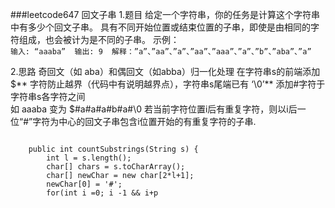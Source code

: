 ###leetcode647 回文子串
1.题目
给定一个字符串，你的任务是计算这个字符串中有多少个回文子串。
具有不同开始位置或结束位置的子串，即使是由相同的字符组成，也会被计为是不同的子串。
示例：\
`输入: “aaaba” 
输出: 9 
解释：”a”、”aa”、”a”、”aa”、”aaa”、”a”、”b”、”aba”、”a”`

2.思路
奇回文（如 aba）和偶回文（如abba）归一化处理
在字符串s的前端添加 $** 字符防止越界（代码中有说明越界点），字符串s尾端已有 ‘\0’**
添加#字符于字符串s各字符之间 \
如 aaaba
变为 $#a#a#a#b#a#\0
若当前字符位置i后有重复字符，则以i后一位“#”字符为中心的回文子串包含i位置开始的有重复字符的子串.

<code>
    public int countSubstrings(String s) {
        int l = s.length();
        char[] chars = s.toCharArray();
        char[] newChar = new char[2*l+1];
        newChar[0] = '#';
        for(int i =0; i<l;i++){
            newChar[i*2+1] = chars[i];
            newChar[i*2+2] = '#';
        }
        int result = 0;
        for(int i =1;i<newChar.length;i++){
            int p = 1;
            while(i-p > -1 && i+p <newChar.length && newChar[i-p] == newChar[i+p]){
                p++;
            }
            result += (p-1)/2;
        }
        return result + l;
    }
</code>

